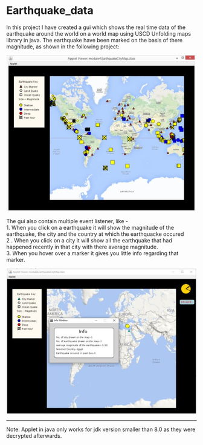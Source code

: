 # Earthquake_data
In this project I have created a gui which shows the real time data of the earthquake around the world on a world map using USCD Unfolding maps library in java. The earthquake have been marked on the basis of there magnitude, as shown in the following project:
<p align="center"><img src="https://github.com/pradeepsh2203/Earthquacke_data/blob/main/images/demo1.JPG" ></p>
The gui also contain multiple event listener, like - <br>
1. When you click on a earthquake it will show the magnitude of the earthquake, the city and the country at which the earthquacke occured<br>
2 . When you click on a city it will show all the earthquake that had happened recently in that city with there average magnitude.<br>
3. When you hover over a marker it gives you little info regarding that marker.
<p align="center" ><img  src="https://github.com/pradeepsh2203/Earthquacke_data/blob/main/images/demo2.JPG" ></p>
<hr>
 Note: Applet in java only works for jdk version smaller than 8.0 as they were decrypted afterwards.
